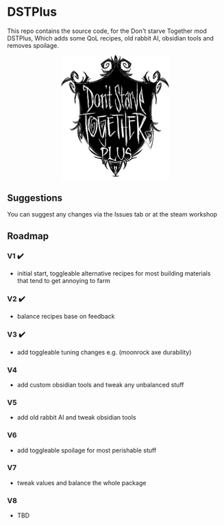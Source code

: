 # DSTPlus
This repo contains the source code, for the Don't starve Together mod DSTPlus, Which adds some QoL recipes, old rabbit AI, obsidian tools and removes spoilage.

<p align="center">
  <img src="web/dstpluslogo2.png" alt="DSTPlus Logo" style="width:50%">
</p>

## Suggestions
You can suggest any changes via the Issues tab or at the steam workshop

## Roadmap
### V1 ✔️
- initial start, toggleable alternative recipes for most building materials that tend to get annoying to farm
### V2 ✔️
- balance recipes base on feedback
### V3 ✔️
- add toggleable tuning changes e.g. (moonrock axe durability)
### V4
- add custom obsidian tools and tweak any unbalanced stuff
### V5
- add old rabbit AI and tweak obsidian tools
### V6
- add toggleable spoilage for most perishable stuff
### V7
- tweak values and balance the whole package
### V8
- TBD
